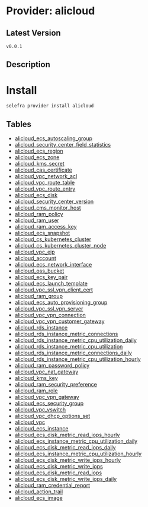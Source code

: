 # Provider: alicloud

## Latest Version 

```
v0.0.1
```
## Description 


# Install 

```
selefra provider install alicloud
```


## Tables 

- [alicloud_ecs_autoscaling_group](alicloud_ecs_autoscaling_group.md)
- [alicloud_security_center_field_statistics](alicloud_security_center_field_statistics.md)
- [alicloud_ecs_region](alicloud_ecs_region.md)
- [alicloud_ecs_zone](alicloud_ecs_zone.md)
- [alicloud_kms_secret](alicloud_kms_secret.md)
- [alicloud_cas_certificate](alicloud_cas_certificate.md)
- [alicloud_vpc_network_acl](alicloud_vpc_network_acl.md)
- [alicloud_vpc_route_table](alicloud_vpc_route_table.md)
- [alicloud_vpc_route_entry](alicloud_vpc_route_entry.md)
- [alicloud_ecs_disk](alicloud_ecs_disk.md)
- [alicloud_security_center_version](alicloud_security_center_version.md)
- [alicloud_cms_monitor_host](alicloud_cms_monitor_host.md)
- [alicloud_ram_policy](alicloud_ram_policy.md)
- [alicloud_ram_user](alicloud_ram_user.md)
- [alicloud_ram_access_key](alicloud_ram_access_key.md)
- [alicloud_ecs_snapshot](alicloud_ecs_snapshot.md)
- [alicloud_cs_kubernetes_cluster](alicloud_cs_kubernetes_cluster.md)
- [alicloud_cs_kubernetes_cluster_node](alicloud_cs_kubernetes_cluster_node.md)
- [alicloud_vpc_eip](alicloud_vpc_eip.md)
- [alicloud_account](alicloud_account.md)
- [alicloud_ecs_network_interface](alicloud_ecs_network_interface.md)
- [alicloud_oss_bucket](alicloud_oss_bucket.md)
- [alicloud_ecs_key_pair](alicloud_ecs_key_pair.md)
- [alicloud_ecs_launch_template](alicloud_ecs_launch_template.md)
- [alicloud_vpc_ssl_vpn_client_cert](alicloud_vpc_ssl_vpn_client_cert.md)
- [alicloud_ram_group](alicloud_ram_group.md)
- [alicloud_ecs_auto_provisioning_group](alicloud_ecs_auto_provisioning_group.md)
- [alicloud_vpc_ssl_vpn_server](alicloud_vpc_ssl_vpn_server.md)
- [alicloud_vpc_vpn_connection](alicloud_vpc_vpn_connection.md)
- [alicloud_vpc_vpn_customer_gateway](alicloud_vpc_vpn_customer_gateway.md)
- [alicloud_rds_instance](alicloud_rds_instance.md)
- [alicloud_rds_instance_metric_connections](alicloud_rds_instance_metric_connections.md)
- [alicloud_rds_instance_metric_cpu_utilization_daily](alicloud_rds_instance_metric_cpu_utilization_daily.md)
- [alicloud_rds_instance_metric_cpu_utilization](alicloud_rds_instance_metric_cpu_utilization.md)
- [alicloud_rds_instance_metric_connections_daily](alicloud_rds_instance_metric_connections_daily.md)
- [alicloud_rds_instance_metric_cpu_utilization_hourly](alicloud_rds_instance_metric_cpu_utilization_hourly.md)
- [alicloud_ram_password_policy](alicloud_ram_password_policy.md)
- [alicloud_vpc_nat_gateway](alicloud_vpc_nat_gateway.md)
- [alicloud_kms_key](alicloud_kms_key.md)
- [alicloud_ram_security_preference](alicloud_ram_security_preference.md)
- [alicloud_ram_role](alicloud_ram_role.md)
- [alicloud_vpc_vpn_gateway](alicloud_vpc_vpn_gateway.md)
- [alicloud_ecs_security_group](alicloud_ecs_security_group.md)
- [alicloud_vpc_vswitch](alicloud_vpc_vswitch.md)
- [alicloud_vpc_dhcp_options_set](alicloud_vpc_dhcp_options_set.md)
- [alicloud_vpc](alicloud_vpc.md)
- [alicloud_ecs_instance](alicloud_ecs_instance.md)
- [alicloud_ecs_disk_metric_read_iops_hourly](alicloud_ecs_disk_metric_read_iops_hourly.md)
- [alicloud_ecs_instance_metric_cpu_utilization_daily](alicloud_ecs_instance_metric_cpu_utilization_daily.md)
- [alicloud_ecs_disk_metric_read_iops_daily](alicloud_ecs_disk_metric_read_iops_daily.md)
- [alicloud_ecs_instance_metric_cpu_utilization_hourly](alicloud_ecs_instance_metric_cpu_utilization_hourly.md)
- [alicloud_ecs_disk_metric_write_iops_hourly](alicloud_ecs_disk_metric_write_iops_hourly.md)
- [alicloud_ecs_disk_metric_write_iops](alicloud_ecs_disk_metric_write_iops.md)
- [alicloud_ecs_disk_metric_read_iops](alicloud_ecs_disk_metric_read_iops.md)
- [alicloud_ecs_disk_metric_write_iops_daily](alicloud_ecs_disk_metric_write_iops_daily.md)
- [alicloud_ram_credential_report](alicloud_ram_credential_report.md)
- [alicloud_action_trail](alicloud_action_trail.md)
- [alicloud_ecs_image](alicloud_ecs_image.md)



